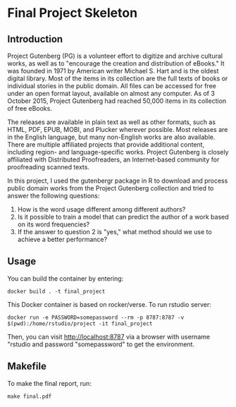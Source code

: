 # Final Project Skeleton

## Introduction

Project Gutenberg (PG) is a volunteer effort to digitize and archive cultural works, as well as to "encourage the creation and distribution of eBooks." It was founded in 1971 by American writer Michael S. Hart and is the oldest digital library. Most of the items in its collection are the full texts of books or individual stories in the public domain. All files can be accessed for free under an open format layout, available on almost any computer. As of 3 October 2015, Project Gutenberg had reached 50,000 items in its collection of free eBooks.

The releases are available in plain text as well as other formats, such as HTML, PDF, EPUB, MOBI, and Plucker wherever possible. Most releases are in the English language, but many non-English works are also available. There are multiple affiliated projects that provide additional content, including region- and language-specific works. Project Gutenberg is closely affiliated with Distributed Proofreaders, an Internet-based community for proofreading scanned texts.

In this project, I used the gutenbergr package in R to download and process public domain works from the Project Gutenberg collection and tried to answer the following questions:

1. How is the word usage different among different authors?
2. Is it possible to train a model that can predict the author of a work based on its word frequencies?
3. If the answer to question 2 is "yes," what method should we use to achieve a better performance?

## Usage

You can build the container by entering:
```
docker build . -t final_project
```
This Docker container is based on rocker/verse. To run rstudio server:
```
docker run -e PASSWORD=somepassword --rm -p 8787:8787 -v $(pwd):/home/rstudio/project -it final_project
```
Then, you can visit [http://localhost:8787](http://localhost:8787/) via a browser with username "rstudio and password "somepassword" to get the environment.

## Makefile

To make the final report, run:
```
make final.pdf
```
